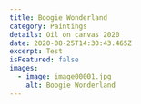 ```yaml
---
title: Boogie Wonderland
category: Paintings
details: Oil on canvas 2020
date: 2020-08-25T14:30:43.465Z
excerpt: Test
isFeatured: false
images:
  - image: image00001.jpg
    alt: Boogie Wonderland
---
```


